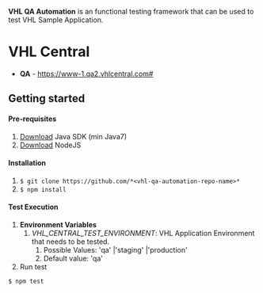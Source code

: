 **VHL QA Automation** is an functional testing framework that can be used to test VHL Sample Application.

# VHL Central
* **QA** -  https://www-1.qa2.vhlcentral.com#

## Getting started

#### Pre-requisites
1. [Download](http://www.oracle.com/technetwork/java/javase/downloads/index.html) Java SDK (min Java7)
2. [Download](https://nodejs.org/en/download/) NodeJS

#### Installation
1. `$ git clone https://github.com/*<vhl-qa-automation-repo-name>*`
2. `$ npm install`

#### Test Execution
1. **Environment Variables**
    1. *VHL_CENTRAL_TEST_ENVIRONMENT*: VHL Application Environment that needs to be tested.
        1. Possible Values: 'qa' |'staging' |'production'
        2. Default value: 'qa'
2. Run test
```sh
$ npm test
```
